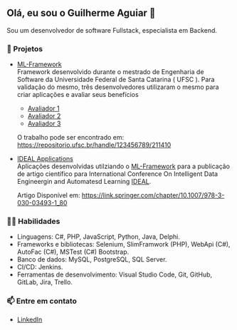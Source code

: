 ## Olá, eu sou o Guilherme Aguiar 👋

Sou um desenvolvedor de software Fullstack, especialista em Backend. 

### 🚀 Projetos <br>
- [ML-Framework](https://github.com/gui-aguiar/ML-Framework) <br>
 Framework desenvolvido durante o mestrado de Engenharia de Software da Universidade Federal de Santa Catarina ( UFSC ). Para validação do mesmo, três desenvolvedores utilizaram o mesmo para criar aplicações e avaliar seus benefícios<br>
  - [Avaliador 1](https://github.com/gui-aguiar/First-Framework-Evaluation)
  - [Avaliador 2](https://github.com/gui-aguiar/Second-Framework-Evaluation)
  - [Avaliador 3](https://github.com/gui-aguiar/Third-Framework-Evaluation)
  
  O trabalho pode ser encontrado em: https://repositorio.ufsc.br/handle/123456789/211410 <br>

- [IDEAL Applications](https://github.com/gui-aguiar/Ideal-Applications) <br>
  Aplicações desenvolvidas utilziando o [ML-Framework](https://github.com/gui-aguiar/ML-Framework) para a publicação de artigo científico para International Conference On Intelligent Data Engineergin and Automatesd Learning [IDEAL](https://link.springer.com/book/10.1007/978-3-030-03493-1).  <br>
  
    Artigo Disponível em: https://link.springer.com/chapter/10.1007/978-3-030-03493-1_80<br>

### 👨‍💻 Habilidades<br>
- Linguagens: C#, PHP, JavaScript, Python, Java, Delphi.<br>
- Frameworks e bibliotecas: Selenium, SlimFramwork (PHP), WebApi (C#), AutoFac (C#), MSTest (C#) Bootstrap.<br>
- Banco de dados: MySQL, PostgreSQL, SQL Server.<br>
- CI/CD: Jenkins.<br>
- Ferramentas de desenvolvimento: Visual Studio Code, Git, GitHub, GitLab, Jira, Trello.<br>


### 📫 Entre em contato<br>
- [LinkedIn](https://www.linkedin.com/in/gui-aguiar/) <br>

<!--
**gui-aguiar/gui-aguiar** is a ✨ _special_ ✨ repository because its `README.md` (this file) appears on your GitHub profile.

#### 📈 GitHub Stats

[![Top Langs](https://github-readme-stats.vercel.app/api/top-langs/?username=gui-aguiar&layout=compact)](https://github.com/anuraghazra/github-readme-stats)

![Gui's GitHub stats](https://github-readme-stats.vercel.app/api?username=gui-aguiar&show_icons=true)

Here are some ideas to get you started:

- 🔭 I’m currently working on ...
- 🌱 I’m currently learning ...
- 👯 I’m looking to collaborate on ...
- 🤔 I’m looking for help with ...
- 💬 Ask me about ...
- 📫 How to reach me: ...
- 😄 Pronouns: ...
- ⚡ Fun fact: ...
-->

